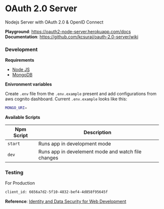# OAuth 2.0 Server

Nodejs Server with OAuth 2.0 &amp; OpenID Connect

**Playground**: https://oauth2-node-server.herokuapp.com/docs <br />
**Documentation**: https://github.com/kcsuraj/oauth-2.0-server/wiki

### Development

**Requirements**

- [Node JS](https://nodejs.org/en/)
- [MongoDB](https://www.mongodb.com/)

**Enivronment variables**

Create `.env` file from the `.env.example` present and add configurations from aws cognito dashboard. Current `.env.example` looks like this:

```bash
MONGO_URI=
```

**Available Scripts**

| Npm Script | Description                                        |
| ---------- | -------------------------------------------------- |
| `start`    | Runs app in development mode                       |
| `dev`      | Runs app in develement mode and watch file changes |

### Testing

For Production

```bash
client_id: 6656a7d2-5f10-4832-bef4-4d858f95645f
```

**Reference**: [Identity and Data Security for Web Development](http://shop.oreilly.com/product/0636920044376.do)
